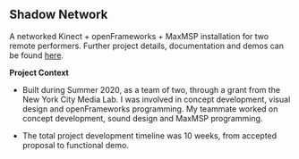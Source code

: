 ## Shadow Network

A networked Kinect + openFrameworks + MaxMSP installation for two remote performers. Further project details, documentation and demos can be found [here](http://cezar.io/shadownetwork).

**Project Context**

* Built during Summer 2020, as a team of two, through a grant from the New York City Media Lab. I was involved in concept development, visual design and openFrameworks programming. My teammate worked on concept development, sound design and MaxMSP programming.

* The total project development timeline was 10 weeks, from accepted proposal to functional demo.

